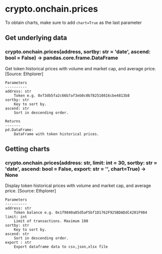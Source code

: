 # crypto.onchain.prices

To obtain charts, make sure to add `chart=True` as the last parameter

## Get underlying data 
### crypto.onchain.prices(address, sortby: str = 'date', ascend: bool = False) -> pandas.core.frame.DataFrame

Get token historical prices with volume and market cap, and average price. [Source: Ethplorer]

    Parameters
    ----------
    address: str
        Token e.g. 0xf3db5fa2c66b7af3eb0c0b782510816cbe4813b8
    sortby: str
        Key to sort by.
    ascend: str
        Sort in descending order.

    Returns
    -------
    pd.DataFrame:
        DataFrame with token historical prices.

## Getting charts 
### crypto.onchain.prices(address: str, limit: int = 30, sortby: str = 'date', ascend: bool = False, export: str = '', chart=True) -> None

Display token historical prices with volume and market cap, and average price.
    [Source: Ethplorer]

    Parameters
    ----------
    address: str
        Token balance e.g. 0x1f9840a85d5aF5bf1D1762F925BDADdC4201F984
    limit: int
        Limit of transactions. Maximum 100
    sortby: str
        Key to sort by.
    ascend: str
        Sort in descending order.
    export : str
        Export dataframe data to csv,json,xlsx file
